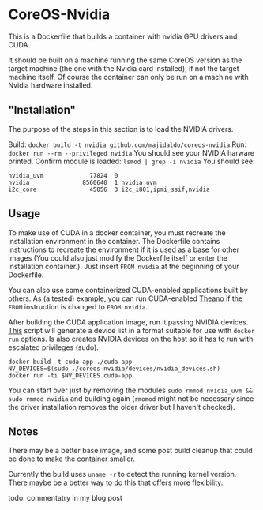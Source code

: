 # CoreOS-Nvidia
This is a Dockerfile that builds a container with nvidia GPU drivers and CUDA.

It should be built on a machine running the same CoreOS version as the target machine (the one with the Nvidia card installed), if not the target machine itself.  Of course the container can only be run on a machine with Nvidia hardware installed.

## "Installation"

The purpose of the steps in this section is to load the NVIDIA drivers.

Build: `docker build -t nvidia github.com/majidaldo/coreos-nvidia`
Run: `docker run --rm --privileged nvidia`
You should see your NVIDIA harware printed.
Confirm module is loaded: `lsmod | grep -i nvidia`
You should see:
```
nvidia_uvm             77824  0
nvidia               8560640  1 nvidia_uvm
i2c_core               45056  3 i2c_i801,ipmi_ssif,nvidia
```

## Usage

To make use of CUDA in a docker container, you must recreate the installation environment in the container. The Dockerfile contains instructions to recreate the environment if it is used as a base for other images (You could also just modify the Dockerfile itself or enter the installation container.). Just insert `FROM nvidia` at the beginning of your Dockerfile.

You can also use some  containerized CUDA-enabled applications built by others. As (a tested) example, you can run CUDA-enabled [Theano](https://github.com/Kaixhin/dockerfiles/blob/master/cuda-theano/cuda_v7.0/Dockerfile) if the `FROM` instruction is changed to `FROM nvidia`.

After building the CUDA application image, run it passing NVIDIA devices. [This](https://gist.github.com/majidaldo/87d6a4c58df07f69b269) script will generate a device list in a format suitable for use with `docker run` options. Is also creates NVIDIA devices on the host so it has to run with escalated privileges (sudo).
```
docker build -t cuda-app ./cuda-app
NV_DEVICES=$(sudo ./coreos-nvidia/devices/nvidia_devices.sh)
docker run -ti $NV_DEVICES cuda-app
```

You can start over just by removing the modules `sudo rmmod nvidia_uvm && sudo rmmod nvidia` and building again (`rmomod` might not be necessary since the driver installation removes the older driver but I haven't checked).


## Notes

There may be a better base image, and some post build cleanup that could be done to make the container smaller.

Currently the build uses `uname -r` to detect the running kernel version.  There maybe be a better way to do this that offers more flexibility.



todo: commentatry in my blog post
